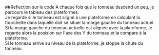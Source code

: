##Reflection sur le code
A chaque fois que le tonneau descend un peu, je parcours le tableau des plateformes.  
Je regarde si le tonneau est aligné à une plateforme en calculant la fourchette dans laquelle doit se situer la marge gauche du tonneau actuel.  Si la marge gauche du tonneau actuelle est alignée avec la plateforme, je regarde alors la posision sur l'axe des Y du tonneau et la compare à la plateforme.  
Si le tonneau arrive au niveau de la plateforme, je stoppe la chute du tonneau.
